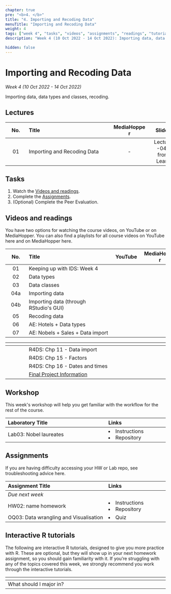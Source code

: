 ```yaml
---
chapter: true
pre: "<b>4. </b>"
title: "4. Importing and Recoding Data"
menuTitle: "Importing and Recoding Data"
weight: 4
tags: ["week 4", "tasks", "videos", "assignments", "readings", "tutorials"]
description: "Week 4 (10 Oct 2022 - 14 Oct 2022): Importing data, data types and classes, recoding."

hidden: false
---
```


# Importing and Recoding Data

_Week 4 (10 Oct 2022 - 14 Oct 2022)_

Importing data, data types and classes, recoding.

## Lectures

| <div style="width:50px;text-align:center">No.</div> | <div style="width:250px;text-align:left">Title</div> | <div style="width:100px;text-align:center">MediaHopper</div> |  <div style="width:80px;text-align:center">Slides</div> | <div style="width:170px;text-align:center">Additional Links</div> |
|:---:|:---------------------|:-----------:|:--------:|:------|
| 01  | Importing and Recoding Data | - |<span><a id = "lecture04"> Lecture -04- from Learn </a></span> | - |

## Tasks

<ol>
<li>Watch the <a href="#videos and readings">Videos and readings</a>.</li>
  <li>Complete the <a href="#assignments">Assignments</a>.</li>
  <li>(Optional) Complete the <a id="PE01">Peer Evaluation</a>.</li>
</ol>

## Videos and readings

<p style="text-align: left">You have two options for watching the course videos, on YouTube or on MediaHopper. You can also find a playlists for all course videos on YouTube <a id="playlistyt">here</a> and on MediaHopper <a id="playlistmh">here</a>.

| <div style="width:50px;text-align:center">No.</div> | <div style="width:250px;text-align:left">Title</div> | <div style="width:80px;text-align:center">YouTube</div> | <div style="width:100px;text-align:center">MediaHopper</div> |  <div style="width:80px;text-align:center">Slides</div> | <div style="width:170px;text-align:center">Additional Links</div> |
|:---:|:---------------------|:-------:|:-----------:|:--------:|:------|
| 01  | Keeping up with IDS: Week 4 | <a id="W4L1YT"><span style="color: red;"><i class="fab fa-youtube fa-lg" /></span></a> | <a id="W4L1MH"><span style="color: #0A1E3F;"><i class="fas fa-file-video fa-lg"/></span></a> | - | - |
| 02  | 	Data types     | <a id="W4L2YT"><span style="color: red;"><i class="fab fa-youtube fa-lg" /></span></a> | <a id="W4L2MH"><span style="color: #0A1E3F;"><i class="fas fa-file-video fa-lg"/></span></a> | <a id="W4L2S"><span style="color: #4b5357;"><i class="fas fa-desktop fa-lg"/></span></a>  | <li><a id="AE5">AE5. Repository</a></li> |
| 03  | 	Data classes     | <a id="W4L3YT"><span style="color: red;"><i class="fab fa-youtube fa-lg" /></span></a> | <a id="W4L3MH"><span style="color: #0A1E3F;"><i class="fas fa-file-video fa-lg"/></span></a> | <a id="W4L3S"><span style="color: #4b5357;"><i class="fas fa-desktop fa-lg"/></span></a>  | <li><a id="AE5_2">AE5. Repository</a></li> |
| 04a  | 	Importing data     | <a id="W4L4aYT"><span style="color: red;"><i class="fab fa-youtube fa-lg" /></span></a> | <a id="W4L4aMH"><span style="color: #0A1E3F;"><i class="fas fa-file-video fa-lg"/></span></a> | <a id="W4L4aS"><span style="color: #4b5357;"><i class="fas fa-desktop fa-lg"/></span></a>  | <li><a id="AE6">AE6. Repository</a></li> |
| 04b  | 	Importing data (through RStudio's GUI)     | <a id="W4L4bYT"><span style="color: red;"><i class="fab fa-youtube fa-lg" /></span></a> | <a id="W4L4bMH"><span style="color: #0A1E3F;"><i class="fas fa-file-video fa-lg"/></span></a> | <a id="W4L4bS"><span style="color: #4b5357;"><i class="fas fa-desktop fa-lg"/></span></a>  | - |
| 05  | 		Recoding data     | <a id="W4L5YT"><span style="color: red;"><i class="fab fa-youtube fa-lg" /></span></a> | <a id="W4L5MH"><span style="color: #0A1E3F;"><i class="fas fa-file-video fa-lg"/></span></a> | <a id="W4L5S"><span style="color: #4b5357;"><i class="fas fa-desktop fa-lg"/></span></a>  | - |
| 06  | 		AE: Hotels + Data types    | <a id="W4L6YT"><span style="color: red;"><i class="fab fa-youtube fa-lg" /></span></a> | <a id="W4L6MH"><span style="color: #0A1E3F;"><i class="fas fa-file-video fa-lg"/></span></a> | -  | <li><a id="AE5_3">AE5. Repository</a></li> |
| 07  | 		AE: Nobels + Sales + Data import    | <a id="W4L7YT"><span style="color: red;"><i class="fab fa-youtube fa-lg" /></span></a> | <a id="W4L7MH"><span style="color: #0A1E3F;"><i class="fas fa-file-video fa-lg"/></span></a> | -  | <li><a id="AE6_2">AE6. Repository</a></li> |

| <div style="width:50px"></div>  | <div style="width:420px"></div>  |  <div style="width:200px"></div> |
|:---:|:---|:---:|
| <i class="fas fa-book"></i> | R4DS: <a id="R4DS11">Chp 11 - Data import</a> | **Required** |
| <i class="fas fa-book"></i> | R4DS: <a id="R4DS15">Chp 15 - Factors</a> | **Required** |
| <i class="fas fa-book"></i> | R4DS: <a id="R4DS16">Chp 16 - Dates and times</a> | **Required** |
| <i class="fas fa-laptop"></i> | <a href="/assessments/project">Final Project Information</a> | Recommended |

## Workshop

<p style="text-align: left"> This week's workshop will help you get familiar with the workflow for the rest of the course.

| <div style="width:300px;text-align:left">Laboratory Title</div> | <div style="width:170px;text-align:left">Links</div> | <div style="width:180px;text-align:left">Date</div> |
|:---|:---|:---|
| Lab03: Nobel laureates | <li><a id="LAB3I">Instructions</a></li> <li><a id="LAB3R">Repository</a></li> |  Fri, 14 Oct, 10:00 UK  |

## Assignments

<p style="text-align: left">If you are having difficulty accessing your HW or Lab repo, see troubleshooting advice <a id="troubleshoot">here</a>.</p>

| <div style="width:300px;text-align:left">Assignment Title</div> | <div style="width:170px;text-align:left">Links</div> | <div style="width:180px;text-align:left">Due</div> |
|:---|:---|:---|
| *Due next week* | | |
| HW02: name homework | <li><a id="HW2I">Instructions</a></li> <li><a id="HW2R">Repository</a></li> | Thur, 20 Oct, 10:00 UK |
| OQ03: Data wrangling and Visualisation | <li><a id="OQ3">Quiz</a></li> | Mon, 17 Oct, 12:00 UK |

<!--
## Code-along

<p style="text-align: left"> Recordings and files from Thursday's code-along.</p>

| <div style="width:200px"></div>  | <div style="width:480px"></div>  |
|:---|:---|
| Recording | <a id="CA4YT"><span style="color: red;"><i class="fab fa-youtube fa-lg"> </i></span></a> <a id="CA4MH"><span style="color: #0A1E3F;"><i class="fas fa-file-video fa-lg"></i></span></a>
| Session artifacts | <a id="CA4Rmd">.Rmd</a> <a id="CA4Md">.md</a>|
-->

## Interactive R tutorials

<p style="text-align: left"> The following are interactive R tutorials, designed to give you more practice with R. These are optional, but they will show up in your next homework assignment, so you should gain familiarity with it. If you’re struggling with any of the topics covered this week, we strongly recommend you work through the interactive tutorials.</p>

|  <div style="width:480px"></div>  |  <div style="width:200px"></div>  |
|:---|:---|
| <a id="RT5">What should I major in?</a> | Related to HW02 |
